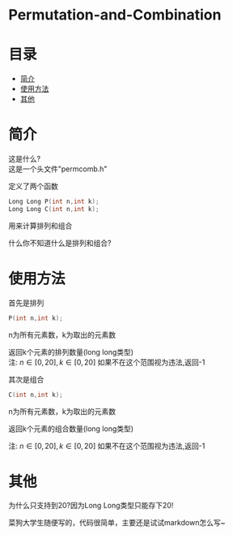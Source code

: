 # Permutation-and-Combination  

#  目录  
- [简介](#简介)  
- [使用方法](#使用方法)  
- [其他](#其他)  
#  简介  

这是什么?  
这是一个头文件"permcomb.h"   

定义了两个函数  

```c
Long Long P(int n,int k);
Long Long C(int n,int k);
```

用来计算排列和组合  

什么你不知道什么是排列和组合?  

[wiki-排列]: https://zh.wikipedia.org/wiki/%E6%8E%92%E5%88%97
[wiki-组合]: https://zh.wikipedia.org/wiki/%E7%B5%84%E5%90%88#cite_ref-1

# 使用方法  

首先是排列  

```c
P(int n,int k);
```

n为所有元素数，k为取出的元素数  

返回k个元素的排列数量(long long类型)  
注: $n\in[0,20],k\in[0,20]$ 如果不在这个范围视为违法,返回-1  

其次是组合  

```c
C(int n,int k);
```

n为所有元素数，k为取出的元素数  

返回k个元素的组合数量(long long类型)  

注: $n\in[0,20],k\in[0,20]$ 如果不在这个范围视为违法,返回-1  

# 其他  

为什么只支持到20?因为Long Long类型只能存下$20!$  

菜狗大学生随便写的，代码很简单，主要还是试试markdown怎么写~  
